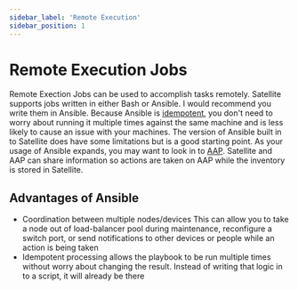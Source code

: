 ```yaml
---
sidebar_label: 'Remote Execution'
sidebar_position: 1
---
```


# Remote Execution Jobs
Remote Exection Jobs can be used to accomplish tasks remotely. Satellite supports jobs written in either Bash or Ansible. I would recommend you write them in Ansible. Because Ansible is [idempotent](https://en.wikipedia.org/wiki/Idempotence), you don't need to worry about running it multiple times against the same machine and is less likely to cause an issue with your machines. The version of Ansible built in to Satellite does have some limitations but is a good starting point. As your usage of Ansible expands, you may want to look in to [AAP](https://www.redhat.com/en/technologies/management/ansible). Satellite and AAP can share information so actions are taken on AAP while the inventory is stored in Satellite.

## Advantages of Ansible
- Coordination between multiple nodes/devices
  This can allow you to take a node out of load-balancer pool during maintenance, reconfigure a switch port, or send notifications to other devices or people while an action is being taken
- Idempotent processing allows the playbook to be run multiple times without worry about changing the result. Instead of writing that logic in to a script, it will already be there